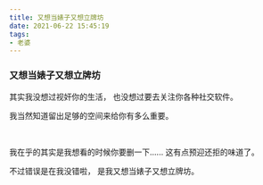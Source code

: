 ```yaml
---
title: 又想当婊子又想立牌坊
date: 2021-06-22 15:45:19
tags:
- 老婆
---
```

###  又想当婊子又想立牌坊

其实我没想过视奸你的生活，
也没想过要去关注你各种社交软件。

我当然知道留出足够的空间来给你有多么重要。

<br>

我在乎的其实是我想看的时候你要删一下......
这有点预迎还拒的味道了。

不过错误是在我没错啦，
是我又想当婊子又想立牌坊。
